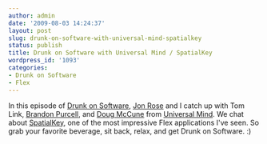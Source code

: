 ```yaml
---
author: admin
date: '2009-08-03 14:24:37'
layout: post
slug: drunk-on-software-with-universal-mind-spatialkey
status: publish
title: Drunk on Software with Universal Mind / SpatialKey
wordpress_id: '1093'
categories:
- Drunk on Software
- Flex
---
```


In this episode of [Drunk on Software](http://www.drunkonsoftware.com), [Jon
Rose](http://gorillajawn.com/wordpress/) and I catch up with Tom Link,
[Brandon Purcell](http://www.bpurcell.org/), and [Doug
McCune](http://dougmccune.com/blog/) from [Universal
Mind](http://www.universalmind.com/). We chat about
[SpatialKey](http://spatialkey.com/), one of the most impressive Flex
applications I've seen. So grab your favorite beverage, sit back, relax, and
get Drunk on Software. :)

